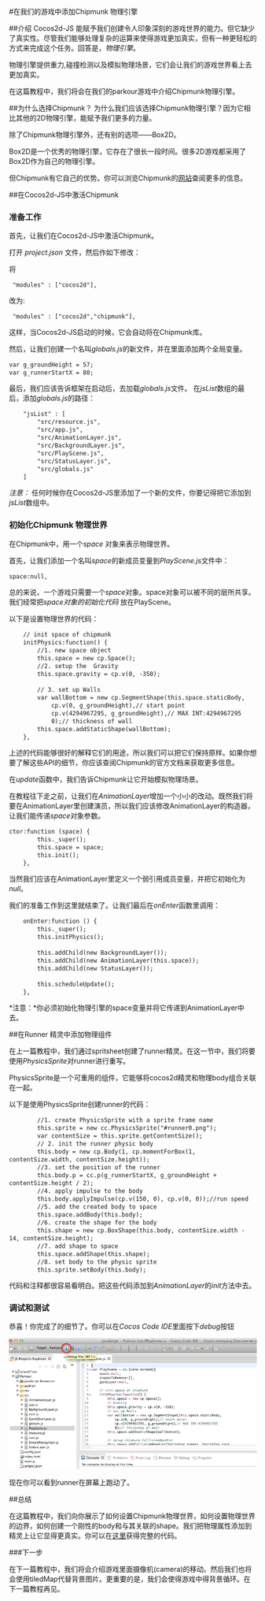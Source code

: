 #在我们的游戏中添加Chipmunk 物理引擎

##介绍
Cocos2d-JS 能赋予我们创建令人印象深刻的游戏世界的能力。但它缺少了真实性。尽管我们能够处理复杂的运算来使得游戏更加真实，但有一种更轻松的方式来完成这个任务。回答是，*物理引擎*。

物理引擎提供重力,碰撞检测以及模拟物理场景，它们会让我们的游戏世界看上去更加真实。

在这篇教程中，我们将会在我们的parkour游戏中介绍Chipmunk物理引擎。

##为什么选择Chipmunk？
为什么我们应该选择Chipmunk物理引擎？因为它相比其他的2D物理引擎，能赋予我们更多的力量。

除了Chipmunk物理引擎外，还有别的选项——Box2D。

Box2D是一个优秀的物理引擎，它存在了很长一段时间。很多2D游戏都采用了Box2D作为自己的物理引擎。

但Chipmunk有它自己的优势。你可以浏览Chipmunk的[网站](http://chipmunk-physics.net/)查阅更多的信息。

##在Cocos2d-JS中激活Chipmunk

### 准备工作

首先，让我们在Cocos2d-JS中激活Chipmunk。

打开 *project.json* 文件，然后作如下修改：

将
```
 "modules" : ["cocos2d"],
 ```

改为:

```
 "modules" : ["cocos2d","chipmunk"],
```

这样，当Cocos2d-JS启动的时候，它会自动将在Chipmunk库。

然后，让我们创建一个名叫*globals.js*的新文件，并在里面添加两个全局变量。

```
var g_groundHeight = 57;
var g_runnerStartX = 80;
```
最后，我们应该告诉框架在启动后，去加载*globals.js*文件。
在*jsList*数组的最后，添加*globals.js*的路径：

```
    "jsList" : [
        "src/resource.js",
        "src/app.js",
        "src/AnimationLayer.js",
        "src/BackgroundLayer.js",
        "src/PlayScene.js",
        "src/StatusLayer.js",
        "src/globals.js"
    ]
```

*注意：* 任何时候你在Cocos2d-JS里添加了一个新的文件，你要记得把它添加到*jsList*数组中。

### 初始化Chipmunk 物理世界

在Chipmunk中，用一个*space* 对象来表示物理世界。

首先，让我们添加一个名叫*space*的新成员变量到*PlayScene.js*文件中：

```
space:null,
```

总的来说，一个游戏只需要一个*space*对象。space对象可以被不同的层所共享。我们经常把*space对象的初始化代码* 放在PlayScene。

以下是设置物理世界的代码：

```
    // init space of chipmunk
    initPhysics:function() {
        //1. new space object 
        this.space = new cp.Space();
        //2. setup the  Gravity
        this.space.gravity = cp.v(0, -350);

        // 3. set up Walls
        var wallBottom = new cp.SegmentShape(this.space.staticBody,
            cp.v(0, g_groundHeight),// start point
            cp.v(4294967295, g_groundHeight),// MAX INT:4294967295
            0);// thickness of wall
        this.space.addStaticShape(wallBottom);
    },
```

上述的代码能够很好的解释它们的用途，所以我们可以把它们保持原样。如果你想要了解这些API的细节，你应该查阅Chipmunk的官方文档来获取更多信息。

在*update*函数中，我们告诉Chipmunk让它开始模拟物理场景。

在教程往下走之前，让我们在*AnimationLayer*增加一个小小的改动。既然我们将要在AnimationLayer里创建演员，所以我们应该修改AnimationLayer的构造器，让我们能传递*space*对象参数。

```
ctor:function (space) {
        this._super();
        this.space = space;
        this.init();
    },
```

当然我们应该在AnimationLayer里定义一个弱引用成员变量，并把它初始化为*null*。

我们的准备工作到这里就结束了。让我们最后在*onEnter*函数里调用：

```
    onEnter:function () {
        this._super();
        this.initPhysics();

        this.addChild(new BackgroundLayer());
        this.addChild(new AnimationLayer(this.space));
        this.addChild(new StatusLayer());

        this.scheduleUpdate();
    },
```

*注意：*你必须初始化物理引擎的space变量并将它传递到AnimationLayer中去。

##在Runner 精灵中添加物理组件

在上一篇教程中，我们通过spritsheet创建了runner精灵。在这一节中，我们将要使用*PhysicsSprite*对runner进行重写。

PhysicsSprite是一个可重用的组件，它能够将cocos2d精灵和物理body组合关联在一起。

以下是使用PhysicsSprite创建runner的代码：

```
        //1. create PhysicsSprite with a sprite frame name
        this.sprite = new cc.PhysicsSprite("#runner0.png");
        var contentSize = this.sprite.getContentSize();
        // 2. init the runner physic body
        this.body = new cp.Body(1, cp.momentForBox(1, contentSize.width, contentSize.height));
        //3. set the position of the runner
        this.body.p = cc.p(g_runnerStartX, g_groundHeight + contentSize.height / 2);
        //4. apply impulse to the body
        this.body.applyImpulse(cp.v(150, 0), cp.v(0, 0));//run speed
        //5. add the created body to space
        this.space.addBody(this.body);
        //6. create the shape for the body
        this.shape = new cp.BoxShape(this.body, contentSize.width - 14, contentSize.height);
        //7. add shape to space
        this.space.addShape(this.shape);
        //8. set body to the physic sprite
        this.sprite.setBody(this.body);
```

代码和注释都很容易看明白。把这些代码添加到*AnimationLayer*的*init*方法中去。

### 调试和测试

恭喜！你完成了的细节了。你可以在*Cocos Code IDE*里面按下*debug*按钮

![run](res/run.png)

现在你可以看到runner在屏幕上跑动了。

##总结

在这篇教程中，我们向你展示了如何设置Chipmunk物理世界，如何设置物理世界的边界，如何创建一个刚性的body和与其关联的shape。我们把物理属性添加到精灵上让它显得更真实。你可以在[这里](res/Parkour.zip)获得完整的代码。

###下一步

在下一篇教程中，我们将会介绍游戏里面摄像机(camera)的移动。然后我们也将会使用tiledMap代替背景图片。更重要的是，我们会使得游戏中得背景循环。在下一篇教程再见。


